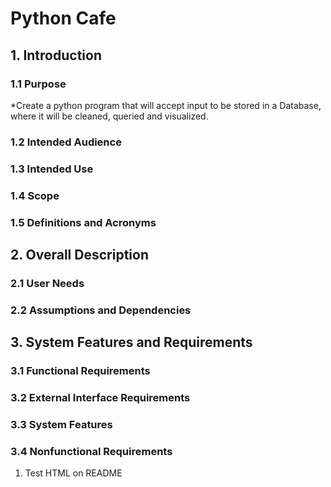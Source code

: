 # Python Cafe
## 1. Introduction
### 1.1 Purpose
*Create a python program that will accept input to be stored in a Database, where it will be cleaned, queried and visualized.
### 1.2 Intended Audience
### 1.3 Intended Use
### 1.4 Scope
### 1.5 Definitions and Acronyms
## 2. Overall Description
### 2.1 User Needs
### 2.2 Assumptions and Dependencies
## 3. System Features and Requirements
### 3.1 Functional Requirements
### 3.2 External Interface Requirements
### 3.3 System Features
### 3.4 Nonfunctional Requirements

<ol>
  <li>Test HTML on README</li>
</ol>
